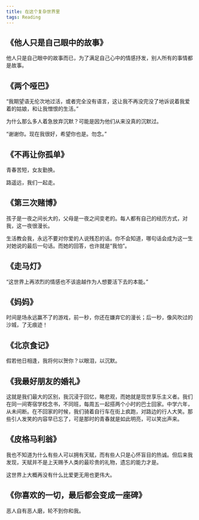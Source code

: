 ```yaml
---
title: 在这个复杂世界里
tags: Reading
---
```

## 《他人只是自己眼中的故事》
他人只是自己眼中的故事而已，为了满足自己心中的情感抒发，别人所有的事情都是故事。

## 《两个哑巴》
“我期望语无伦次地过活，或者完全没有语言，这让我不再没完没了地诉说着我爱着的姑娘，和让我憎恨的生活。”

为什么那么多人着急放弃沉默？可能是因为他们从来没真的沉默过。

“谢谢你。现在我很好，希望你也是。勿念。”

## 《不再让你孤单》
青春苦短，女友勤换。

路遥远，我们一起走。

## 《第三次赌博》
孩子是一夜之间长大的，父母是一夜之间变老的。每人都有自己的经历方式，对我，这一夜很漫长。

生活教会我，永远不要对你爱的人说残忍的话。你不会知道，哪句话会成为这一生对她说的最后一句话。而她的回答，也许就是“我怕”。

## 《走马灯》
“这世界上再浓烈的情感也不该逾越作为人想要活下去的本能。”

## 《妈妈》
时间是场永远赢不了的游戏，前一秒，你还在嫌弃它的漫长；后一秒，像风吹过的沙城，了无痕迹！

## 《北京食记》
假若他日相逢，我将何以贺你？以眼泪，以沉默。

## 《我最好朋友的婚礼》
这就是我们最大的区别，我沉浸于回忆，略悲观，而她就是现世享乐主义者。我们在同一间寄宿学校念书，不同班，每周五一起搭两个小时的巴士回家。中学六年，从未间断。在不回家的时候，我们骑着自行车在街上疯跑，对路边的行人大笑。那些引人发笑的内容早已忘了，可是那时的青春就是如此明亮，可以笑出声来。

## 《皮格马利翁》
我也不知道为什么有些人可以拥有天赋，而有些人只是心怀盲目的热诚。但后来我发现，天赋并不是上天赐予人类的最珍贵的礼物，遗忘的能力才是。

这世界上大概再没有什么比爱更无用也更伟大。

## 《你喜欢的一切，最后都会变成一座碑》
恶人自有恶人磨，轮不到你和我。